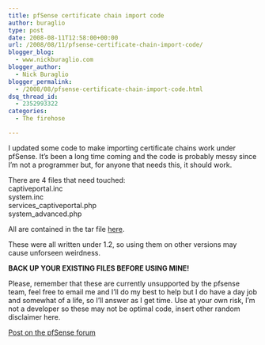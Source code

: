 ```yaml
---
title: pfSense certificate chain import code
author: buraglio
type: post
date: 2008-08-11T12:58:00+00:00
url: /2008/08/11/pfsense-certificate-chain-import-code/
blogger_blog:
  - www.nickburaglio.com
blogger_author:
  - Nick Buraglio
blogger_permalink:
  - /2008/08/pfsense-certificate-chain-import-code.html
dsq_thread_id:
  - 2352993322
categories:
  - The firehose

---
```

I updated some code to make importing certificate chains work under pfSense. It&#8217;s been a long time coming and the code is probably messy since I&#8217;m not a programmer but, for anyone that needs this, it should work. 

There are 4 files that need touched:  
captiveportal.inc  
system.inc  
services_captiveportal.php  
system_advanced.php

All are contained in the tar file [here][1].

These were all written under 1.2, so using them on other versions may cause unforseen weirdness. 

**BACK UP YOUR EXISTING FILES BEFORE USING MINE!**

Please, remember that these are currently unsupported by the pfsense team, feel free to email me and I&#8217;ll do my best to help but I do have a day job and somewhat of a life, so I&#8217;ll answer as I get time. Use at your own risk, I&#8217;m not a developer so these may not be optimal code, insert other random disclaimer here. 

[Post on the pfSense forum][2]

 [1]: http://www.buraglio.com/nick/projects/scripts/php/pfsense-certchain-working.tgz
 [2]: http://forum.pfsense.org/index.php/topic,10888.msg60575.html#msg60575